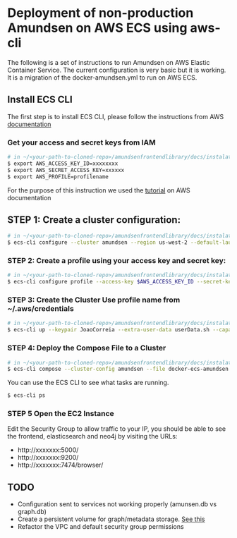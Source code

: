 # Deployment of non-production Amundsen on AWS ECS using aws-cli

The following is a set of instructions to run Amundsen on AWS Elastic Container Service. The current configuration is very basic but it is working. It is a migration of the docker-amundsen.yml to run on AWS ECS.

## Install ECS CLI

The first step is to install ECS CLI, please follow the instructions from AWS [documentation](https://docs.aws.amazon.com/AmazonECS/latest/developerguide/ECS_CLI_installation.html)

### Get your access and secret keys from IAM

```bash
# in ~/<your-path-to-cloned-repo>/amundsenfrontendlibrary/docs/instalation-aws-ecs
$ export AWS_ACCESS_KEY_ID=xxxxxxxx
$ export AWS_SECRET_ACCESS_KEY=xxxxxx
$ export AWS_PROFILE=profilename
```

For the purpose of this instruction we used the [tutorial](https://docs.aws.amazon.com/AmazonECS/latest/developerguide/ecs-cli-tutorial-ec2.html#ECS_CLI_tutorial_compose_create) on AWS documentation


## STEP 1: Create a cluster configuration:

```bash
# in ~/<your-path-to-cloned-repo>/amundsenfrontendlibrary/docs/instalation-aws-ecs
$ ecs-cli configure --cluster amundsen --region us-west-2 --default-launch-type EC2 --config-name amundsen
```

### STEP 2: Create a profile using your access key and secret key:

```bash
# in ~/<your-path-to-cloned-repo>/amundsenfrontendlibrary/docs/instalation-aws-ecs
$ ecs-cli configure profile --access-key $AWS_ACCESS_KEY_ID --secret-key $AWS_SECRET_ACCESS_KEY --profile-name amundsen
```

### STEP 3: Create the Cluster Use profile name from \~/.aws/credentials

```bash
# in ~/<your-path-to-cloned-repo>/amundsenfrontendlibrary/docs/instalation-aws-ecs
$ ecs-cli up --keypair JoaoCorreia --extra-user-data userData.sh --capability-iam --size 1 --instance-type t2.large --cluster-config amundsen --verbose --force --aws-profile $AWS_PROFILE
```

### STEP 4: Deploy the Compose File to a Cluster

```bash
# in ~/<your-path-to-cloned-repo>/amundsenfrontendlibrary/docs/instalation-aws-ecs
$ ecs-cli compose --cluster-config amundsen --file docker-ecs-amundsen.yml up --create-log-groups
```

You can use the ECS CLI to see what tasks are running.

```bash
$ ecs-cli ps
```

### STEP 5 Open the EC2 Instance

Edit the Security Group to allow traffic to your IP, you should be able to see the frontend, elasticsearch and neo4j by visiting the URLs:

- http://xxxxxxx:5000/
- http://xxxxxxx:9200/
- http://xxxxxxx:7474/browser/

## TODO

- Configuration sent to services not working properly (amunsen.db vs graph.db)
- Create a persistent volume for graph/metadata storage. [See this](https://aws.amazon.com/blogs/compute/amazon-ecs-and-docker-volume-drivers-amazon-ebs/)
- Refactor the VPC and default security group permissions
